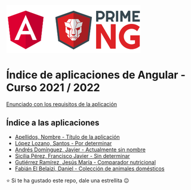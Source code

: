 <img width="360px" src="angular-y-primeng.png">

# Índice de aplicaciones de Angular - Curso 2021 / 2022

[Enunciado con los requisitos de la aplicación](trabajo_angular_v1.pdf)

## Índice a las aplicaciones

* [Apellidos, Nombre - Título de la aplicación](#)
* [López Lozano, Santos - Por determinar](https://github.com/SantosLopezLozano/proyecto-angular)
* [Andrés Domínguez, Javier - Actualmente sin nombre](https://github.com/javierandresaluiescampanillas/my-angular-project)
* [Sicilia Pérez, Francisco Javier - Sin determinar](https://github.com/FranSiciliaPerez/my_angular_project)
* [Gutiérrez Ramírez, Jesús María - Comparador nutricional](https://github.com/Jesus-GR/AplicacionAngular)
* [Fabián El Belaizi, Daniel - Colección de animales domésticos](https://github.com/Danny-06/Coleccion-de-animales-domesticos)

:star: Si te ha gustado este repo, dale una estrellita :wink:
